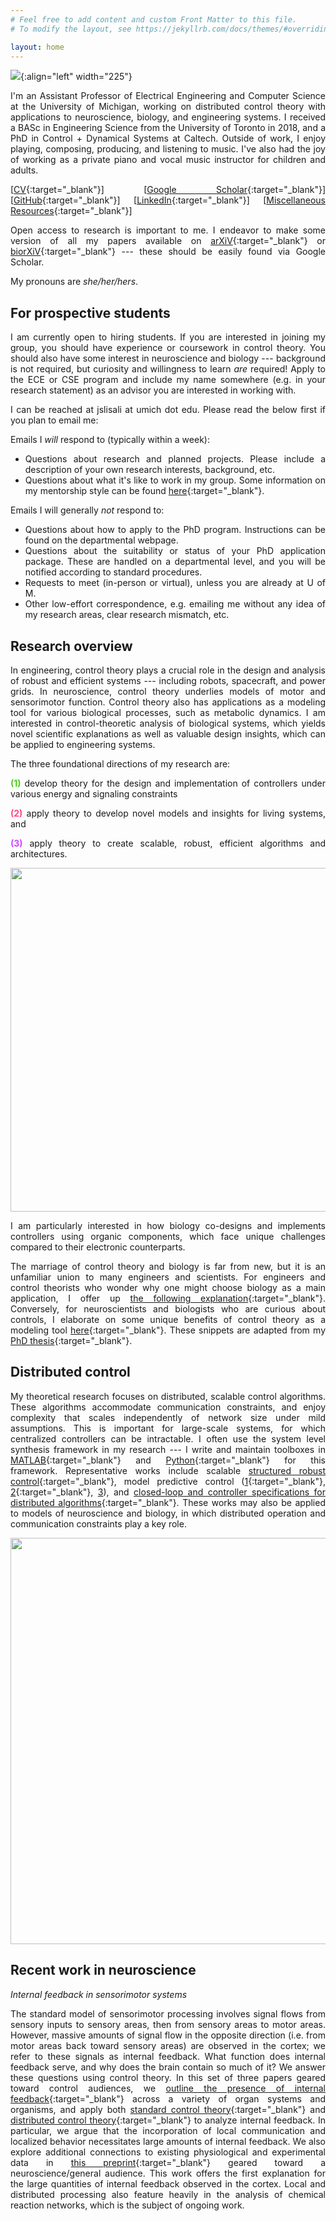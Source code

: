 ```yaml
---
# Feel free to add content and custom Front Matter to this file.
# To modify the layout, see https://jekyllrb.com/docs/themes/#overriding-theme-defaults

layout: home
---
```


<style>body {text-align: justify}</style>

![](/assets/profile_picture.jpeg){:align="left" width="225"}

I'm an Assistant Professor of Electrical Engineering and Computer Science at the University of Michigan, working on distributed control theory with applications to neuroscience, biology, and engineering systems. I received a BASc in Engineering Science from the University of Toronto in 2018, and a PhD in Control + Dynamical Systems at Caltech. Outside of work, I enjoy playing, composing, producing, and listening to music. I've also had the joy of working as a private piano and vocal music instructor for children and adults.

[[CV](/assets/jsli_cv_sep11.pdf){:target="_blank"}] [[Google Scholar](https://scholar.google.com/citations?user=4EQuvGEAAAAJ){:target="_blank"}] [[GitHub](https://github.com/flyingpeach){:target="_blank"}] [[LinkedIn](https://www.linkedin.com/in/jslisali/){:target="_blank"}] [[Miscellaneous Resources](./resources.html){:target="_blank"}]

Open access to research is important to me. I endeavor to make some version of all my papers available on [arXiV](https://arxiv.org/){:target="_blank"} or [biorXiV](https://www.biorxiv.org/){:target="_blank"} --- these should be easily found via Google Scholar.

My pronouns are *she/her/hers*.

## **For prospective students**
I am currently open to hiring students. If you are interested in joining my group, you should have experience or coursework in control theory. You should also have some interest in neuroscience and biology --- background is not required, but curiosity and willingness to learn *are* required! Apply to the ECE or CSE program and include my name somewhere (e.g. in your research statement) as an advisor you are interested in working with.

I can be reached at jslisali at umich dot edu. Please read the below first if you plan to email me:

Emails I *will* respond to (typically within a week): 
* Questions about research and planned projects. Please include a description of your own research interests, background, etc.
* Questions about what it's like to work in my group. Some information on my mentorship style can be found [here](./mentoring.html){:target="_blank"}.

Emails I will generally *not* respond to:
* Questions about how to apply to the PhD program. Instructions can be found on the departmental webpage.
* Questions about the suitability or status of your PhD application package. These are handled on a departmental level, and you will be notified according to standard procedures.
* Requests to meet (in-person or virtual), unless you are already at U of M.
* Other low-effort correspondence, e.g. emailing me without any idea of my research areas, clear research mismatch, etc.

## **Research overview**

In engineering, control theory plays a crucial role in the design and analysis of robust and efficient systems --- including robots, spacecraft, and power grids. In neuroscience, control theory underlies models of motor and sensorimotor function. Control theory also has applications as a modeling tool for various biological processes, such as metabolic dynamics. I am interested in control-theoretic analysis of biological systems, which yields novel scientific explanations as well as valuable design insights, which can be applied to engineering systems.

The three foundational directions of my research are: 

<span style="color:#4ECA21;">**(1)**</span> develop theory for the design and implementation of controllers under various energy and signaling constraints 

<span style="color:#FF477E;">**(2)**</span> apply theory to develop novel models and insights for living systems, and 

<span style="color:#CE47FF;">**(3)**</span> apply theory to create scalable, robust, efficient algorithms and architectures.

<p align="center">
<img width="550" src="/assets/research_overview.png">
</p>

I am particularly interested in how biology co-designs and implements controllers using organic components, which face unique challenges compared to their electronic counterparts.

The marriage of control theory and biology is far from new, but it is an unfamiliar union to many engineers and scientists. For engineers and control theorists who wonder why one might choose biology as a main application, I offer up [the following explanation](./why_biology.html){:target="_blank"}. Conversely, for neuroscientists and biologists who are curious about controls, I elaborate on some unique benefits of control theory as a modeling tool [here](./why_controls.html){:target="_blank"}. These snippets are adapted from my [PhD thesis](https://thesis.library.caltech.edu/16137/){:target="_blank"}.

## **Distributed control**

My theoretical research focuses on distributed, scalable control algorithms. These algorithms accommodate communication constraints, and enjoy complexity that scales independently of network size under mild assumptions. This is important for large-scale systems, for which centralized controllers can be intractable. I often use the system level synthesis framework in my research --- I write and maintain toolboxes in [MATLAB](https://github.com/flyingpeach/sls-code/tree/master/matlab){:target="_blank"} and [Python](https://github.com/shih-hao-tseng/SLSpy){:target="_blank"} for this framework. Representative works include scalable [structured robust control](https://arxiv.org/abs/2204.02493){:target="_blank"}, model predictive control ([1](https://arxiv.org/abs/2110.07010){:target="_blank"}, [2](https://arxiv.org/abs/2203.00780){:target="_blank"}, [3](https://arxiv.org/abs/2303.11264)), and [closed-loop and controller specifications for distributed algorithms](https://arxiv.org/abs/2006.05040){:target="_blank"}. These works may also be applied to models of neuroscience and biology, in which distributed operation and communication constraints play a key role.

<p align="center">
<img width="650" src="/assets/distributed_control.png">
</p>

## **Recent work in neuroscience**

*Internal feedback in sensorimotor systems*

The standard model of sensorimotor processing involves signal flows from sensory inputs to sensory areas, then from sensory areas to motor areas. However, massive amounts of signal flow in the opposite direction (i.e. from motor areas back toward sensory areas) are observed in the cortex; we refer to these signals as internal feedback. What function does internal feedback serve, and why does the brain contain so much of it? We answer these questions using control theory. In this set of three papers geared toward control audiences, we [outline the presence of internal feedback](https://arxiv.org/abs/2110.05029){:target="_blank"} across a variety of organ systems and organisms, and apply both [standard control theory](https://arxiv.org/abs/2109.11752){:target="_blank"} and [distributed control theory](https://arxiv.org/abs/2109.11757){:target="_blank"} to analyze internal feedback. In particular, we argue that the incorporation of local communication and localized behavior necessitates large amounts of internal feedback. We also explore additional connections to existing physiological and experimental data in [this preprint](https://arxiv.org/abs/2211.05922){:target="_blank"} geared toward a neuroscience/general audience. This work offers the first explanation for the large quantities of internal feedback observed in the cortex. Local and distributed processing also feature heavily in the analysis of chemical reaction networks, which is the subject of ongoing work.